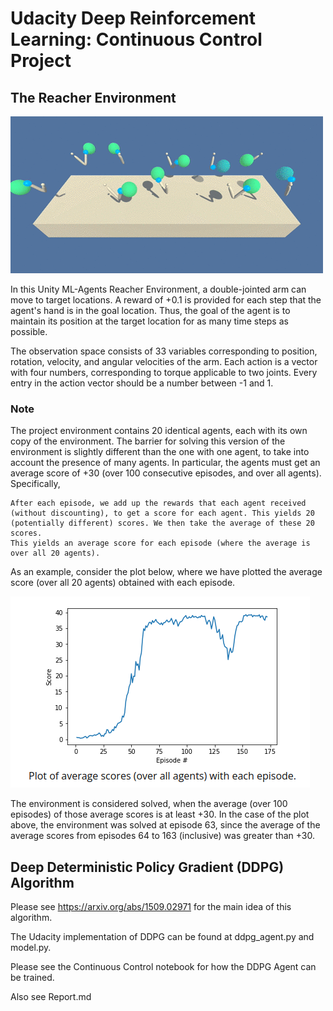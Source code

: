 # Udacity Deep Reinforcement Learning: Continuous Control Project

## The Reacher Environment

<img src="reacher.gif"/>

In this Unity ML-Agents Reacher Environment, a double-jointed arm can move to target locations. A reward of +0.1 is provided for each step that the agent's hand is in the goal location. Thus, the goal of the agent is to maintain its position at the target location for as many time steps as possible.

The observation space consists of 33 variables corresponding to position, rotation, velocity, and angular velocities of the arm. Each action is a vector with four numbers, corresponding to torque applicable to two joints. Every entry in the action vector should be a number between -1 and 1.

### Note

The project environment contains 20 identical agents, each with its own copy of the environment.
The barrier for solving this version of the environment is slightly different than the one with one agent, to take into account the presence of many agents. In particular, the agents must get an average score of +30 (over 100 consecutive episodes, and over all agents). Specifically,

    After each episode, we add up the rewards that each agent received (without discounting), to get a score for each agent. This yields 20 (potentially different) scores. We then take the average of these 20 scores.
    This yields an average score for each episode (where the average is over all 20 agents).

As an example, consider the plot below, where we have plotted the average score (over all 20 agents) obtained with each episode.

<img src="example.png"/>

The environment is considered solved, when the average (over 100 episodes) of those average scores is at least +30. In the case of the plot above, the environment was solved at episode 63, since the average of the average scores from episodes 64 to 163 (inclusive) was greater than +30.

## Deep Deterministic Policy Gradient (DDPG) Algorithm

Please see https://arxiv.org/abs/1509.02971 for the main idea of this algorithm.

The Udacity implementation of DDPG can be found at ddpg_agent.py and model.py.

Please see the Continuous Control notebook for how the DDPG Agent can be trained.

Also see Report.md
